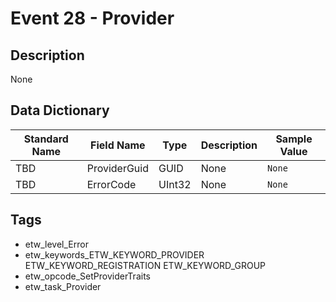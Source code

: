 # Event 28 - Provider

## Description
None

## Data Dictionary
|Standard Name|Field Name|Type|Description|Sample Value|
|---|---|---|---|---|
|TBD|ProviderGuid|GUID|None|`None`|
|TBD|ErrorCode|UInt32|None|`None`|

## Tags
* etw_level_Error
* etw_keywords_ETW_KEYWORD_PROVIDER ETW_KEYWORD_REGISTRATION ETW_KEYWORD_GROUP
* etw_opcode_SetProviderTraits
* etw_task_Provider